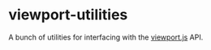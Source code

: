 # viewport-utilities

A bunch of utilities for interfacing with the [viewport.js](https://github.com/mvarble/viewport.js) API. 
